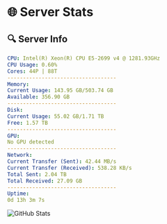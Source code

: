 # 🌐 Server Stats
## 🔍 Server Info
```yaml
CPU: Intel(R) Xeon(R) CPU E5-2699 v4 @ 1281.93GHz
CPU Usage: 0.60%
Cores: 44P | 88T
-----------------------------------
Memory:
Current Usage: 143.95 GB/503.74 GB
Available: 356.90 GB
-----------------------------------
Disk:
Current Usage: 55.02 GB/1.71 TB
Free: 1.57 TB
-----------------------------------
GPU:
No GPU detected
-----------------------------------
Network:
Current Transfer (Sent): 42.44 MB/s
Current Transfer (Received): 538.28 KB/s
Total Sent: 2.04 TB
Total Received: 27.09 GB
-----------------------------------
Uptime:
0d 13h 3m 7s
```
![GitHub Stats](https://img.shields.io/badge/Updated-2025-03-08_10:25:56-blue)